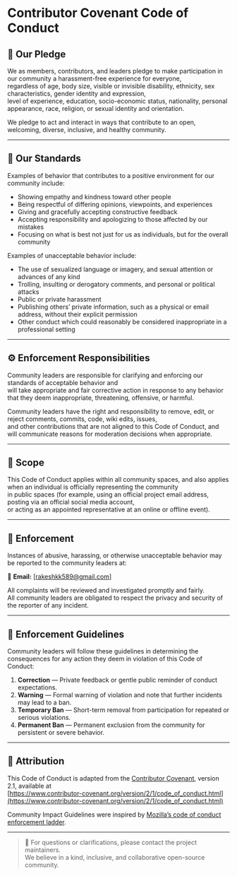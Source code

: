 # Contributor Covenant Code of Conduct

## 🧭 Our Pledge
We as members, contributors, and leaders pledge to make participation in our community a harassment-free experience for everyone,  
regardless of age, body size, visible or invisible disability, ethnicity, sex characteristics, gender identity and expression,  
level of experience, education, socio-economic status, nationality, personal appearance, race, religion, or sexual identity and orientation.

We pledge to act and interact in ways that contribute to an open, welcoming, diverse, inclusive, and healthy community.

---

## 🤝 Our Standards
Examples of behavior that contributes to a positive environment for our community include:

- Showing empathy and kindness toward other people  
- Being respectful of differing opinions, viewpoints, and experiences  
- Giving and gracefully accepting constructive feedback  
- Accepting responsibility and apologizing to those affected by our mistakes  
- Focusing on what is best not just for us as individuals, but for the overall community

Examples of unacceptable behavior include:

- The use of sexualized language or imagery, and sexual attention or advances of any kind  
- Trolling, insulting or derogatory comments, and personal or political attacks  
- Public or private harassment  
- Publishing others’ private information, such as a physical or email address, without their explicit permission  
- Other conduct which could reasonably be considered inappropriate in a professional setting

---

## ⚙️ Enforcement Responsibilities
Community leaders are responsible for clarifying and enforcing our standards of acceptable behavior and  
will take appropriate and fair corrective action in response to any behavior that they deem inappropriate, threatening, offensive, or harmful.

Community leaders have the right and responsibility to remove, edit, or reject comments, commits, code, wiki edits, issues,  
and other contributions that are not aligned to this Code of Conduct, and will communicate reasons for moderation decisions when appropriate.

---

## 🚨 Scope
This Code of Conduct applies within all community spaces, and also applies when an individual is officially representing the community  
in public spaces (for example, using an official project email address, posting via an official social media account,  
or acting as an appointed representative at an online or offline event).

---

## 🧩 Enforcement
Instances of abusive, harassing, or otherwise unacceptable behavior may be reported to the community leaders at:

📧 **Email:** [rakeshkk589@gmail.com]

All complaints will be reviewed and investigated promptly and fairly.  
All community leaders are obligated to respect the privacy and security of the reporter of any incident.

---

## 📜 Enforcement Guidelines
Community leaders will follow these guidelines in determining the consequences for any action they deem in violation of this Code of Conduct:

1. **Correction** — Private feedback or gentle public reminder of conduct expectations.  
2. **Warning** — Formal warning of violation and note that further incidents may lead to a ban.  
3. **Temporary Ban** — Short-term removal from participation for repeated or serious violations.  
4. **Permanent Ban** — Permanent exclusion from the community for persistent or severe behavior.

---

## 🧠 Attribution
This Code of Conduct is adapted from the [Contributor Covenant](https://www.contributor-covenant.org), version 2.1, available at  
[https://www.contributor-covenant.org/version/2/1/code_of_conduct.html](https://www.contributor-covenant.org/version/2/1/code_of_conduct.html)

Community Impact Guidelines were inspired by [Mozilla’s code of conduct enforcement ladder](https://github.com/mozilla/diversity).

---

> 💬 For questions or clarifications, please contact the project maintainers.  
> We believe in a kind, inclusive, and collaborative open-source community.
